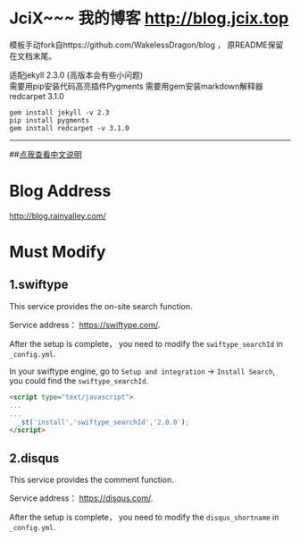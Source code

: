 # JciX~~~  我的博客  http://blog.jcix.top

模板手动fork自https://github.com/WakelessDragon/blog ， 原README保留在文档末尾。

适配jekyll 2.3.0 (高版本会有些小问题)  
需要用pip安装代码高亮插件Pygments
需要用gem安装markdown解释器redcarpet 3.1.0

```shell
gem install jekyll -v 2.3
pip install pygments
gem install redcarpet -v 3.1.0
```

---

##[点我查看中文说明](https://github.com/dubuyuye/blog/blob/gh-pages/README_zh_CN.md)

# Blog Address

<http://blog.rainyalley.com/>


# Must Modify

## 1.swiftype

This service provides the on-site search function.

Service address： <https://swiftype.com/>.

After the setup is complete， you need to modify the `swiftype_searchId` in `_config.yml`.

In your swiftype engine, go to `Setup and integration` -> `Install Search`, you could find the `swiftype_searchId`.

```html
<script type="text/javascript">
...
...
  _st('install','swiftype_searchId','2.0.0');
</script>
```

## 2.disqus

This service provides the comment function.

Service address： <https://disqus.com/>.

After the setup is complete， you need to modify the `disqus_shortname` in `_config.yml`.
